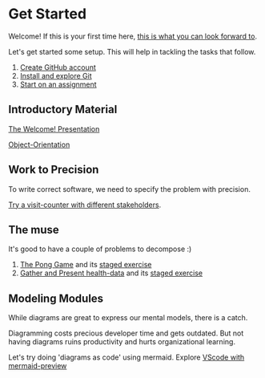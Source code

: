 # Get Started

Welcome! If this is your first time here,
[this is what you can look forward to](look-forward.md).

Let's get started some setup. This will help in tackling the tasks that follow.

1. [Create GitHub account](https://github.com/)
1. [Install and explore Git](git-resources.md)
1. [Start on an assignment](startup-assignment.md)

## Introductory Material

[The Welcome! Presentation](material/get-started-2020-distr.pdf)

[Object-Orientation](material/OO-distr.pdf)

## Work to Precision

To write correct software, we need to specify the problem with precision.

[Try a visit-counter with different stakeholders](https://classroom.github.com/a/IBo-ej_p).

## The muse

It's good to have a couple of problems to decompose :)

1. [The Pong Game](pong-game.md) and its
[staged exercise](https://classroom.github.com/a/P509YaXc)
1. [Gather and Present health-data](gather-present-fit.md) and its
[staged exercise](https://classroom.github.com/a/JtsFO5Lg)

## Modeling Modules

While diagrams are great to express our mental models, there is a catch.

Diagramming costs precious developer time and gets outdated.
But not having diagrams ruins productivity and hurts organizational learning.

Let's try doing 'diagrams as code' using mermaid.
Explore [VScode with mermaid-preview](vscode-with-preview.md)
